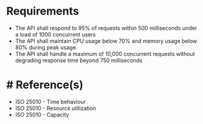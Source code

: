 # Requirements
- The API shall respond to 95% of requests within 500 milliseconds under a load of 1000 concurrent users
- The API shall maintain CPU usage below 70% and memory usage below 80% during peak usage. 
- The API shall handle a maximum of 10,000 concurrent requests without degrading response time beyond 750 milliseconds



# # Reference(s)
- ISO 25010 - Time behaviour
- ISO 25010 - Resource utilization
- ISO 25010 - Capacity
